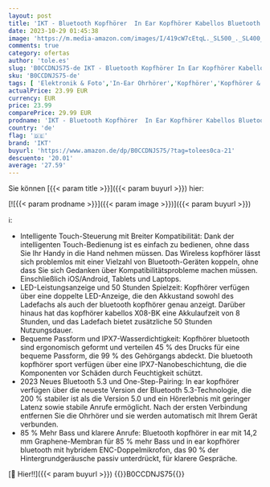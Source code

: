 ```yaml
---
layout: post
title: 'IKT - Bluetooth Kopfhörer  In Ear Kopfhörer Kabellos Bluetooth 5.3 mit 50H Tiefer Bass  2023 Neue Kabellose Kopfhörer Noise Cancelling Earbuds mit 4 ENC Mic  IPX7 Wasserdicht Ohrhörer  USB-C'
date: 2023-10-29 01:45:38
image: 'https://m.media-amazon.com/images/I/419cW7cEtqL._SL500_._SL400_.jpg'
comments: true
category: ofertas
author: 'tole.es'
slug: 'B0CCDNJS75-de IKT - Bluetooth Kopfhörer In Ear Kopfhörer Kabellos...'
sku: 'B0CCDNJS75-de'
tags: [ 'Elektronik & Foto','In-Ear Ohrhörer','Kopfhörer','Kopfhörer & Zubehör','ikt','🇩🇪', ]
actualPrice: 23.99 EUR
currency: EUR
price: 23.99
comparePrice: 29.99 EUR
prodname: 'IKT - Bluetooth Kopfhörer  In Ear Kopfhörer Kabellos Bluetooth 5.3 mit 50H Tiefer Bass  2023 Neue Kabellose Kopfhörer Noise Cancelling Earbuds mit 4 ENC Mic  IPX7 Wasserdicht Ohrhörer  USB-C'
country: 'de'
flag: '🇩🇪'
brand: 'IKT'
buyurl: 'https://www.amazon.de/dp/B0CCDNJS75/?tag=tolees0ca-21'
descuento: '20.01'
average: '27.59'
---
```


Sie können [{{< param title >}}]({{< param buyurl >}}) hier:

[![{{< param prodname >}}]({{< param image >}})]({{< param buyurl >}})

ℹ️:

- Intelligente Touch-Steuerung mit Breiter Kompatibilität: Dank der intelligenten Touch-Bedienung ist es einfach zu bedienen, ohne dass Sie Ihr Handy in die Hand nehmen müssen. Das Wireless kopfhörer lässt sich problemlos mit einer Vielzahl von Bluetooth-Geräten koppeln, ohne dass Sie sich Gedanken über Kompatibilitätsprobleme machen müssen. Einschließlich iOS/Android, Tablets und Laptops.
- LED-Leistungsanzeige und 50 Stunden Spielzeit: Kopfhörer verfügen über eine doppelte LED-Anzeige, die den Akkustand sowohl des Ladefachs als auch der bluetooth kopfhörer genau anzeigt. Darüber hinaus hat das kopfhörer kabellos X08-BK eine Akkulaufzeit von 8 Stunden, und das Ladefach bietet zusätzliche 50 Stunden Nutzungsdauer.
- Bequeme Passform und IPX7-Wasserdichtigkeit: Kopfhörer bluetooth sind ergonomisch geformt und verteilen 45 % des Drucks für eine bequeme Passform, die 99 % des Gehörgangs abdeckt. Die bluetooth kopfhörer sport verfügen über eine IPX7-Nanobeschichtung, die die Komponenten vor Schäden durch Feuchtigkeit schützt.
- 2023 Neues Bluetooth 5.3 und One-Step-Pairing: In ear kopfhörer verfügen über die neueste Version der Bluetooth 5.3-Technologie, die 200 % stabiler ist als die Version 5.0 und ein Hörerlebnis mit geringer Latenz sowie stabile Anrufe ermöglicht. Nach der ersten Verbindung entfernen Sie die Ohrhörer und sie werden automatisch mit Ihrem Gerät verbunden.
- 85 % Mehr Bass und klarere Anrufe: Bluetooth kopfhörer in ear mit 14,2 mm Graphene-Membran für 85 % mehr Bass und in ear kopfhörer bluetooth mit hybridem ENC-Doppelmikrofon, das 90 % der Hintergrundgeräusche passiv unterdrückt, für klarere Gespräche.

[🛒 Hier!!]({{< param buyurl >}})
{{<world>}}B0CCDNJS75{{</world>}}
